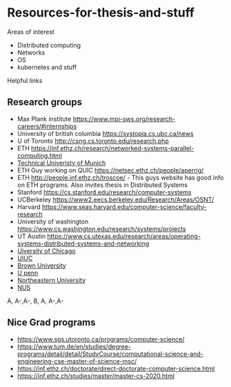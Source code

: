 # Resources-for-thesis-and-stuff

Areas of interest
- Distributed computing
- Networks 
- OS
- kubernetes and stuff


Helpful links 

## Research groups 

- Max Plank institute https://www.mpi-sws.org/research-careers/#internships
- University of british columbia https://systopia.cs.ubc.ca/news
- U of Toronto http://csng.cs.toronto.edu/research.php
- ETH https://inf.ethz.ch/research/networked-systems-parallel-computing.html
- [Technical Univeristy of Munich ](https://www.tum.de/en/studies/degree-programs/detail/detail/StudyCourse/computational-science-and-engineering-cse-master-of-science-msc/)
- ETH Guy working on QUIC https://netsec.ethz.ch/people/aperrig/
- ETH http://people.inf.ethz.ch/troscoe/ - This guys website has good info on ETH programs. Also invites thesis in Distributed Systems
- Stanford https://cs.stanford.edu/research/computer-systems
- UCBerkeley https://www2.eecs.berkeley.edu/Research/Areas/OSNT/
- Harvard https://www.seas.harvard.edu/computer-science/faculty-research
- University of washington https://www.cs.washington.edu/research/systems/projects
- UT Austin https://www.cs.utexas.edu/research/areas/operating-systems-distributed-systems-and-networking
- [Uiversity of Chicago]( https://computerscience.uchicago.edu/research/research-areas/)
- [UIUC]( https://cs.illinois.edu/research/areas)
- [Brown University](https://cs.brown.edu/research/areas.html)
- [U penn](https://highlights.cis.upenn.edu/cis-research-areas/)
- [Northeastern University](https://www.khoury.northeastern.edu/research_areas/systems-and-networking/)
- [NUS](https://www.comp.nus.edu.sg/about/depts/cs/research/sys-net/)

A, A-,A-, B, A, A-,A- 



## Nice Grad programs

- https://www.sgs.utoronto.ca/programs/computer-science/
- https://www.tum.de/en/studies/degree-programs/detail/detail/StudyCourse/computational-science-and-engineering-cse-master-of-science-msc/
- https://inf.ethz.ch/doctorate/direct-doctorate-computer-science.html
- https://inf.ethz.ch/studies/master/master-cs-2020.html
